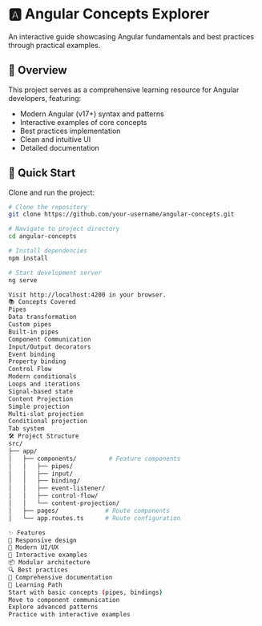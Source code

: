 # 🅰️ Angular Concepts Explorer

An interactive guide showcasing Angular fundamentals and best practices through practical examples.

## 📌 Overview

This project serves as a comprehensive learning resource for Angular developers, featuring:

- Modern Angular (v17+) syntax and patterns
- Interactive examples of core concepts
- Best practices implementation
- Clean and intuitive UI
- Detailed documentation

## 🚀 Quick Start

Clone and run the project:

```bash
# Clone the repository
git clone https://github.com/your-username/angular-concepts.git

# Navigate to project directory
cd angular-concepts

# Install dependencies
npm install

# Start development server
ng serve

Visit http://localhost:4200 in your browser.
📚 Concepts Covered
Pipes
Data transformation
Custom pipes
Built-in pipes
Component Communication
Input/Output decorators
Event binding
Property binding
Control Flow
Modern conditionals
Loops and iterations
Signal-based state
Content Projection
Simple projection
Multi-slot projection
Conditional projection
Tab system
🛠️ Project Structure
src/
├── app/
│   ├── components/         # Feature components
│   │   ├── pipes/
│   │   ├── input/
│   │   ├── binding/
│   │   ├── event-listener/
│   │   ├── control-flow/
│   │   └── content-projection/
│   ├── pages/             # Route components
│   └── app.routes.ts      # Route configuration

✨ Features
📱 Responsive design
🎨 Modern UI/UX
🔄 Interactive examples
📦 Modular architecture
🔍 Best practices
📝 Comprehensive documentation
🎯 Learning Path
Start with basic concepts (pipes, bindings)
Move to component communication
Explore advanced patterns
Practice with interactive examples
